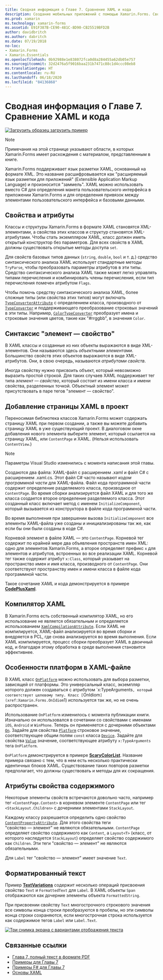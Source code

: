 ```yaml
---
title: Сводная информация о Главе 7. Сравнение XAML и кода
description: Создание мобильных приложений с помощью Xamarin.Forms. Сводная информация о Главе 7. Сравнение XAML и кода
ms.prod: xamarin
ms.technology: xamarin-forms
ms.assetid: E91F387B-CE90-481C-8D90-CB25519BFD2B
author: davidbritch
ms.author: dabritch
ms.date: 07/19/2018
no-loc:
- Xamarin.Forms
- Xamarin.Essentials
ms.openlocfilehash: 0b92988e1e838072fca0d8a284455a62db05e757
ms.sourcegitcommit: 32d2476a5f9016baa231b7471c88c1d4ccc08eb8
ms.translationtype: HT
ms.contentlocale: ru-RU
ms.lasthandoff: 06/18/2020
ms.locfileid: "84136868"
---
```

# <a name="summary-of-chapter-7-xaml-vs-code"></a>Сводная информация о Главе 7. Сравнение XAML и кода

[![Загрузить образец](~/media/shared/download.png) загрузить пример](https://github.com/xamarin/xamarin-forms-book-samples/tree/master/Chapter07)

> [!NOTE]
> Примечания на этой странице указывают области, в которых Xamarin.Forms имеет расхождения с материалом, представленным в книге.

Xamarin.Forms поддерживает язык разметки XAML, основанный на формате XML. Это название расшифровывается как "расширяемый язык разметки для приложений" (Extensible Application Markup Language) и произносится "заммель". XAML можно использовать вместо C# для определения макета пользовательского интерфейса в приложении Xamarin.Forms и для определения привязок между элементами пользовательского интерфейса и базовыми данными.

## <a name="properties-and-attributes"></a>Свойства и атрибуты

Классы и структуры Xamarin.Forms в формате XAML становятся XML-элементами, а свойства этих классов и структур становятся XML-атрибутами. Чтобы стать экземпляром XAML, класс должен иметь открытый конструктор без параметров. Для всех свойств в XAML должны существовать открытые методы доступа `set`.

Для свойств базовых типов данных (`string`, `double`, `bool` и т. д.) средство синтаксического анализа XAML использует стандартные методы `TryParse`, чтобы преобразовать параметры атрибутов в эти типы. Средство синтаксического анализа XAML также может легко управлять типами перечисления и комбинировать члены перечисления, если тип перечисления помечен атрибутом `Flags`.

Чтобы помочь средству синтаксического анализа XAML, более сложные типы (или свойства этих типов) могут включать [`TypeConverterAttribute`](xref:Xamarin.Forms.TypeConverterAttribute) с определением класса, производного от [`TypeConverter`](xref:Xamarin.Forms.TypeConverter) и поддерживающего преобразование строковых значений в эти типы. Например, [`ColorTypeConverter`](xref:Xamarin.Forms.ColorTypeConverter) преобразует имена и строковые значения цветов, такие как "#rrggbb", в значения `Color`.

## <a name="property-element-syntax"></a>Синтаксис "элемент — свойство"

В XAML классы и созданные из них объекты выражаются в виде XML-элементов. Они называются здесь *объектными элементами*. Большинство свойств этих объектов выражаются в виде XML-атрибутов. Они, в свою очередь, называются *атрибутами свойств*.

Иногда свойству нужно присвоить объект, который невозможно выразить простой строкой. Для таких случаев XAML поддерживает тег типа *элемент — свойство*, который состоит из имени класса и имени свойства, разделенных точкой. Объектный элемент может присутствовать в паре тегов "элемент — свойство".

## <a name="adding-a-xaml-page-to-your-project"></a>Добавление страницы XAML в проект

Переносимая библиотека классов Xamarin.Forms может содержать страницу XAML при первом создании, а также вы можете добавить страницу XAML в уже существующий проект. В диалоговом окне добавления нового элемента выберите элемент, который ссылается на страницу XAML, или `ContentPage` и XAML. (Нельзя использовать `ContentView`.)

> [!NOTE]
> Параметры Visual Studio изменились с момента написания этой главы.

Создаются два файла: XAML-файл с расширением .xaml и файл C# с расширением .xaml.cs. Этот файл C# часто называют *кодом программной части* для XAML-файла. Файл кода программной части содержит определение разделяемого класса, производное от `ContentPage`. Во время сборки анализируется файл XAML и для того же класса создается второе определение разделяемого класса. Этот созданный класс включает метод с именем `InitializeComponent`, который вызывается из конструктора в файле кода программной части.

Во время выполнения при завершении вызова `InitializeComponent` все элементы XAML-файла уже созданы и инициализированы так же, как если бы они были созданы в коде C#.

Корневой элемент в файле XAML — это `ContentPage`. Корневой тег содержит по крайней мере два объявления пространств имен XML: одно для элементов Xamarin.Forms, а второе определяет префикс `x` для элементов и атрибутов, встроенных во все реализации XAML. Корневой тег также содержит атрибут `x:Class`, который указывает на пространство имен и имя класса, производного от `ContentPage`. Они соответствуют пространству имен и имени класса в файле кода программной части.

Такое сочетание XAML и кода демонстрируется в примере [**CodePlusXaml**](https://github.com/xamarin/xamarin-forms-book-samples/tree/master/Chapter07).

## <a name="the-xaml-compiler"></a>Компилятор XAML

В Xamarin.Forms есть собственный компилятор XAML, но его использование не является обязательным и определяется использованием [`XamlCompilationAttribute`](xref:Xamarin.Forms.Xaml.XamlCompilationAttribute). Если XAML не компилируется, XAML-файл анализируется во время сборки и внедряется в PCL, где снова анализируется во время выполнения. Если XAML компилируется, процесс сборки преобразует XAML в двоичный код, и благодаря этому обработка в среде выполнения становится эффективнее.

## <a name="platform-specificity-in-the-xaml-file"></a>Особенности платформ в XAML-файле

В XAML класс [`OnPlatform`](xref:Xamarin.Forms.OnPlatform`1) можно использовать для выбора разметки, зависящей от платформы. Это универсальный класс, экземпляр которого должен создаваться с атрибутом `x:TypeArguments`, который соответствует целевому типу. Класс [`OnIdiom`](xref:Xamarin.Forms.OnIdiom`1) используется так же, но не очень распространен.

Использование `OnPlatform` изменилось с момента публикации книги. Изначально он использовался в сочетании со свойствами с именами `iOS`, `Android` и `WinPhone`. Теперь он применяется с дочерними объектами [`On`](xref:Xamarin.Forms.On). Задайте для свойства [`Platform`](xref:Xamarin.Forms.On.Platform) строковое значение, соответствующее общим полям `const` класса [`Device`](xref:Xamarin.Forms.Device). Задайте для свойства [`Value`](xref:Xamarin.Forms.On.Value) значение, соответствующее атрибуту `x:TypeArguments` тега `OnPlatform`.

`OnPlatform` демонстрируется в примере [**ScaryColorList**](https://github.com/xamarin/xamarin-forms-book-samples/tree/master/Chapter07/ScaryColorList). Название примера связано с тем, что в нем есть несколько практически идентичных блоков XAML. Существование таких повторов разметки предполагает, что должны существовать и методы для их сокращения.

## <a name="the-content-property-attributes"></a>Атрибуты свойства содержимого

Некоторые элементы свойств встречаются довольно часто, например тег `<ContentPage.Content>` в корневом элементе `ContentPage` или тег `<StackLayout.Children>` с дочерними элементами `StackLayout`.

Каждому классу разрешается определить одно свойство [`ContentPropertyAttribute`](xref:Xamarin.Forms.ContentPropertyAttribute). Для этого свойства теги "свойство — элемент" не являются обязательными. `ContentPage` определяет свойство содержимого как `Content`, а `Layout<T>` (класс, от которого наследуется `StackLayout`) определяет свойство содержимого как `Children`. Эти теги "свойство — элемент" не являются обязательными.

Для `Label` тег "свойство — элемент" имеет значение `Text`.

## <a name="formatted-text"></a>Форматированный текст

Пример [**TextVariations**](https://github.com/xamarin/xamarin-forms-book-samples/tree/master/Chapter07/TextVariations) содержит несколько операций присвоения свойство `Text` и `FormattedText` для `Label`. В XAML объекты `Span` отображаются как дочерние элементы объекта `FormattedString`.

 При присвоении свойству `Text` многострочного строкового значения все символы конца строки преобразуются в пробелы, но эти символы конца строки сохраняются, если многострочная строка используется как содержимое тегов `Label` или `Label.Text`.

 [![Три снимка экрана с вариантами отображения текста](images/ch07fg03-small.png "Варианты форматирования текста")](images/ch07fg03-large.png#lightbox "Варианты форматирования текста")

## <a name="related-links"></a>Связанные ссылки

- [Глава 7, полный текст в формате PDF](https://download.xamarin.com/developer/xamarin-forms-book/XamarinFormsBook-Ch07-Apr2016.pdf)
- [Примеры для Главы 7](https://github.com/xamarin/xamarin-forms-book-samples/tree/master/Chapter07)
- [Примеры F# для Главы 7](https://github.com/xamarin/xamarin-forms-book-samples/tree/master/Chapter07/FS/CodePlusXaml)
- [Основы XAML](~/xamarin-forms/xaml/xaml-basics/index.md)
